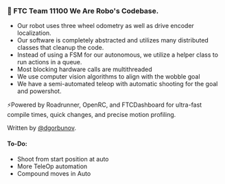 ### 🤖  FTC Team 11100 We Are Robo's Codebase.

 - Our robot uses three wheel odometry as well as drive encoder localization.
 - Our software is completely abstracted and utilizes many distributed classes that cleanup the code.
 - Instead of using a FSM for our autonomous, we utilize a helper class to run actions in a queue.
 - Most blocking hardware calls are multithreaded
 - We use computer vision algorithms to align with the wobble goal
 - We have a semi-automated teleop with automatic shooting for the goal and powershot.


⚡️Powered by Roadrunner, OpenRC, and FTCDashboard for ultra-fast compile times, quick changes, and precise motion profiling.

Written by [@dgorbunov](https://github.com/dgorbunov).

#### To-Do:
- Shoot from start position at auto
- More TeleOp automation
- Compound moves in Auto